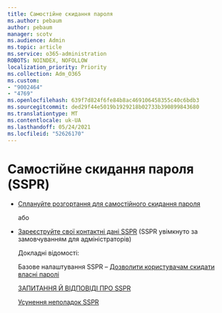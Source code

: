```yaml
---
title: Самостійне скидання пароля
ms.author: pebaum
author: pebaum
manager: scotv
ms.audience: Admin
ms.topic: article
ms.service: o365-administration
ROBOTS: NOINDEX, NOFOLLOW
localization_priority: Priority
ms.collection: Adm_O365
ms.custom:
- "9002464"
- "4769"
ms.openlocfilehash: 639f7d824f6fe84b8ac469106458355c40c6bdb3
ms.sourcegitcommit: ded29f44e5019b1929218b02733b390899843680
ms.translationtype: MT
ms.contentlocale: uk-UA
ms.lasthandoff: 05/24/2021
ms.locfileid: "52626170"
---
```

# <a name="self-service-password-reset-sspr"></a>Самостійне скидання пароля (SSPR)

- [Сплануйте розгортання для самостійного скидання пароля](https://go.microsoft.com/fwlink/?linkid=2142944)  

    або
- [Зареєструйте свої контактні дані SSPR](https://mysignins.microsoft.com/security-info) (SSPR увімкнуто за замовчуванням для адміністраторів)

    Докладні відомості:

    Базове налаштування SSPR – [Дозволити користувачам скидати власні паролі](/microsoft-365/admin/add-users/let-users-reset-passwords)

    [ЗАПИТАННЯ Й ВІДПОВІДІ ПРО SSPR](/azure/active-directory/authentication/active-directory-passwords-faq)

    [Усунення неполадок SSPR](/azure/active-directory/authentication/active-directory-passwords-troubleshoot)
